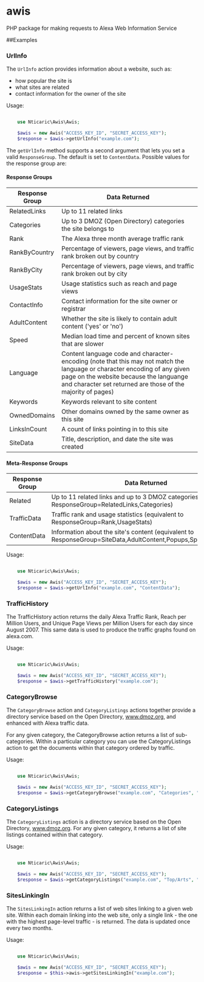 awis
====

PHP package for making requests to Alexa Web Information Service

##Examples

### UrlInfo

The `UrlInfo` action provides information about a website, such as:
* how popular the site is
* what sites are related
* contact information for the owner of the site

Usage:
```php

    use Nticaric\Awis\Awis;

    $awis = new Awis("ACCESS_KEY_ID", "SECRET_ACCESS_KEY");
    $response = $awis->getUrlInfo("example.com");

```

The `getUrlInfo` method supports a second argument that lets you set a valid `ResponseGroup`.
The default is set to `ContentData`. Possible values for the response group are:

#### Response Groups

| Response Group  | Data Returned           |
| --------------- | ----------------------- |
| RelatedLinks    | Up to 11 related links  |
| Categories      | Up to 3 DMOZ (Open Directory) categories the site belongs to |
| Rank            | The Alexa three month average traffic rank |
| RankByCountry   | Percentage of viewers, page views, and traffic rank broken out by country |
| RankByCity      | Percentage of viewers, page views, and traffic rank broken out by city |
| UsageStats      | Usage statistics such as reach and page views |
| ContactInfo     | Contact information for the site owner or registrar |
| AdultContent    | Whether the site is likely to contain adult content ('yes' or 'no') |
| Speed           | Median load time and percent of known sites that are slower |
| Language        | Content language code and character-encoding (note that this may not match the language or character encoding of any given page on the website because the languange and character set returned are those of the majority of pages) |
| Keywords        | Keywords relevant to site content |
| OwnedDomains    | Other domains owned by the same owner as this site |
| LinksInCount    | A count of links pointing in to this site |
| SiteData        | Title, description, and date the site was created |

#### Meta-Response Groups

| Response Group  | Data Returned           |
| --------------- | ----------------------- |
| Related         | Up to 11 related links and up to 3 DMOZ categories (equivalent to ResponseGroup=RelatedLinks,Categories) |
| TrafficData     | Traffic rank and usage statistics (equivalent to ResponseGroup=Rank,UsageStats) |
| ContentData     | Information about the site's content (equivalent to ResponseGroup=SiteData,AdultContent,Popups,Speed,Language) |

Usage:
```php

    use Nticaric\Awis\Awis;

    $awis = new Awis("ACCESS_KEY_ID", "SECRET_ACCESS_KEY");
    $response = $awis->getUrlInfo("example.com", "ContentData");

```

### TrafficHistory

The TrafficHistory action returns the daily Alexa Traffic Rank, Reach per Million Users, and Unique Page Views per Million Users for each day since August 2007. This same data is used to produce the traffic graphs found on alexa.com.

Usage:
```php

    use Nticaric\Awis\Awis;

    $awis = new Awis("ACCESS_KEY_ID", "SECRET_ACCESS_KEY");
    $response = $awis->getTrafficHistory("example.com");

```

### CategoryBrowse

The `CategoryBrowse` action and `CategoryListings` actions together provide a directory service based on the Open Directory, www.dmoz.org, and enhanced with Alexa traffic data.

For any given category, the CategoryBrowse action returns a list of sub-categories. Within a particular category you can use the CategoryListings action to get the documents within that category ordered by traffic.

Usage:
```php

    use Nticaric\Awis\Awis;

    $awis = new Awis("ACCESS_KEY_ID", "SECRET_ACCESS_KEY");
    $response = $awis->getCategoryBrowse("example.com", "Categories", "Top/Arts");

```

### CategoryListings

The `CategoryListings` action is a directory service based on the Open Directory, www.dmoz.org. For any given category, it returns a list of site listings contained within that category.

Usage:
```php

    use Nticaric\Awis\Awis;

    $awis = new Awis("ACCESS_KEY_ID", "SECRET_ACCESS_KEY");
    $response = $awis->getCategoryListings("example.com", "Top/Arts", "Popularity", "False", 1, 20);

```

### SitesLinkingIn

The `SitesLinkingIn` action returns a list of web sites linking to a given web site. Within each domain linking into the web site, only a single link - the one with the highest page-level traffic - is returned. The data is updated once every two months.

Usage:
```php

    use Nticaric\Awis\Awis;

    $awis = new Awis("ACCESS_KEY_ID", "SECRET_ACCESS_KEY");
    $response = $this->awis->getSitesLinkingIn("example.com");

```


